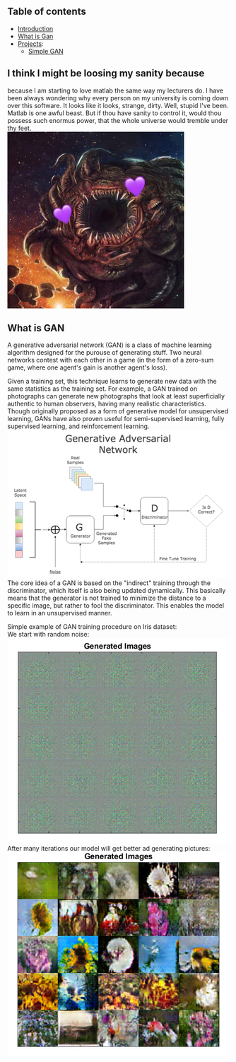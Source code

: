 ## Table of contents
 - [Introduction](#i-think-i-might-be-loosing-my-sanity-because)
 - [What is Gan](#what-is-gan)
 - [Projects]():
   * [Simple GAN](https://github.com/Fakser/Matlab-GANs/tree/main/Simple%20GAN)

## I think I might be loosing my sanity because
because I am starting to love matlab the same way my lecturers do. I have been always 
wondering why every person on my university is coming down over this software. It looks like it looks,
strange, dirty. Well, stupid I've been. Matlab is one awful beast. But if thou have sanity to control it,
would thou possess such enormus power, that the whole universe would tremble under thy feet.<br>
![meme1](./to_readme/5YpbT1QI.jpg)

## What is GAN

A generative adversarial network (GAN) is a class of machine learning algorithm designed for the purouse of generating stuff. Two neural networks contest with each other in a game (in the form of a zero-sum game, where one agent's gain is another agent's loss).<br>

Given a training set, this technique learns to generate new data with the same statistics as the training set. For example, a GAN trained on photographs can generate new photographs that look at least superficially authentic to human observers, having many realistic characteristics. Though originally proposed as a form of generative model for unsupervised learning, GANs have also proven useful for semi-supervised learning, fully supervised learning, and reinforcement learning.<br>
![meme2](./to_readme/gan_graph.png)<br>
The core idea of a GAN is based on the "indirect" training through the discriminator, which itself is also being updated dynamically. This basically means that the generator is not trained to minimize the distance to a specific image, but rather to fool the discriminator. This enables the model to learn in an unsupervised manner.<br>

Simple example of GAN training procedure on Iris dataset:<br>
We start with random noise:<br>
![meme3](./to_readme/0_iteration.png)<br>
After many iterations our model will get better ad generating pictures:<br>
![meme4](./to_readme/nth_iteration.png)<br>
